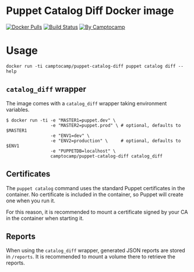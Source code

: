 Puppet Catalog Diff Docker image
=================================

[![Docker Pulls](https://img.shields.io/docker/pulls/camptocamp/puppet-catalog-diff.svg)](https://hub.docker.com/r/camptocamp/puppet-catalog-diff/)
[![Build Status](https://img.shields.io/travis/camptocamp/docker-puppet-catalog-diff/master.svg)](https://travis-ci.org/camptocamp/docker-puppet-catalog-diff)
[![By Camptocamp](https://img.shields.io/badge/by-camptocamp-fb7047.svg)](http://www.camptocamp.com)


# Usage

```shell
docker run -ti camptocamp/puppet-catalog-diff puppet catalog diff --help
```


## `catalog_diff` wrapper

The image comes with a `catalog_diff` wrapper taking environment variables.

```shell
$ docker run -ti -e "MASTER1=puppet.dev" \
                 -e "MASTER2=puppet.prod" \ # optional, defaults to $MASTER1
                 -e "ENV1=dev" \
                 -e "ENV2=production" \     # optional, defaults to $ENV1
                 -e "PUPPETDB=localhost" \
                 camptocamp/puppet-catalog-diff catalog_diff
```

## Certificates

The `puppet catalog` command uses the standard Puppet certificates in the container. No certificate is included in the container, so Puppet will create one when you run it.

For this reason, it is recommended to mount a certificate signed by your CA in the container when starting it.


## Reports

When using the `catalog_diff` wrapper, generated JSON reports are stored in `/reports`. It is recommended to mount a volume there to retrieve the reports.

